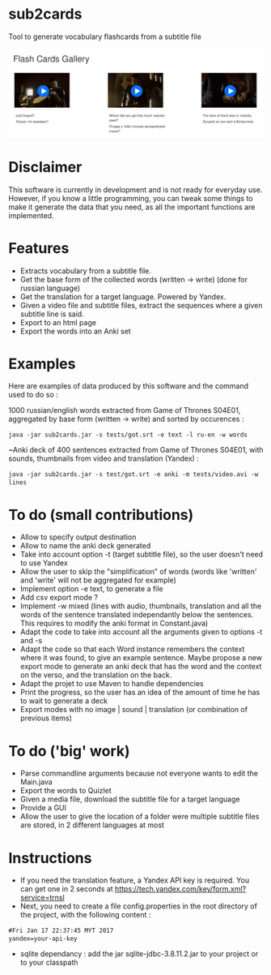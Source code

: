 # sub2cards
Tool to generate vocabulary flashcards from a subtitle file

![test](https://raw.githubusercontent.com/plowsec/sub2cards/master/preview.png)

# Disclaimer
This software is currently in development and is not ready for everyday use. However, if you know a little programming, you can tweak some things to make it generate the data that you need, as all the important functions are implemented.

# Features

* Extracts vocabulary from a subtitle file.
* Get the base form of the collected words (written -> write) (done for russian language)
* Get the translation for a target language. Powered by Yandex.
* Given a video file and subtitle files, extract the sequences where a given subtitle line is said.
* Export to an html page
* Export the words into an Anki set

# Examples
Here are examples of data produced by this software and the command used to do so :

1000 russian/english words extracted from Game of Thrones S04E01, aggregated by base form (written -> write) and sorted by occurences :
```
java -jar sub2cards.jar -s tests/got.srt -e text -l ru-en -w words
```

~Anki deck of 400 sentences extracted from Game of Thrones S04E01, with sounds, thumbnails from video and translation (Yandex) :

```
java -jar sub2cards.jar -s test/got.srt -e anki -m tests/video.avi -w lines
```


# To do (small contributions)

* Allow to specify output destination
* Allow to name the anki deck generated
* Take into account option -t (target subtitle file), so the user doesn't need to use Yandex
* Allow the user to skip the "simplification" of words (words like 'written' and 'write' will not be aggregated for example)
* Implement option -e text, to generate a file
* Add csv export mode ?
* Implement -w mixed (lines with audio, thumbnails, translation and all the words of the sentence translated independantly below the sentences. This requires to modify the anki format in Constant.java)
* Adapt the code to take into account all the arguments given to options -t and -s
* Adapt the code so that each Word instance remembers the context where it was found, to give an example sentence. Maybe propose a new export mode to generate an anki deck that has the word and the context on the verso, and the translation on the back.
* Adapt the projet to use Maven to handle dependencies
* Print the progress, so the user has an idea of the amount of time he has to wait to generate a deck
* Export modes with no image | sound | translation (or combination of previous items)

# To do ('big' work)
* Parse commandline arguments because not everyone wants to edit the Main.java
* Export the words to Quizlet
* Given a media file, download the subtitle file for a target language
* Provide a GUI
* Allow the user to give the location of a folder were multiple subtitle files are stored, in 2 different languages at most


# Instructions
* If you need the translation feature, a Yandex API key is required. You can get one in 2 seconds at https://tech.yandex.com/key/form.xml?service=trnsl
* Next, you need to create a file config.properties in the root directory of the project, with the following content :

```
#Fri Jan 17 22:37:45 MYT 2017
yandex=your-api-key
```
* sqlite dependancy : add the jar sqlite-jdbc-3.8.11.2.jar to your project or to your classpath 
